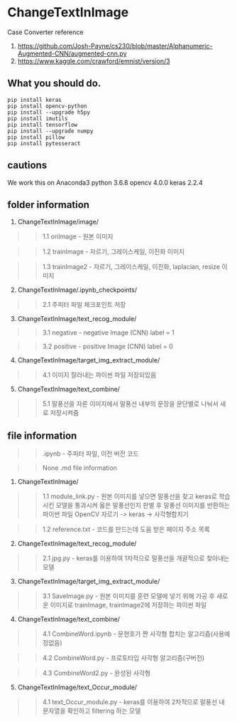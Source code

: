 # ChangeTextInImage
Case Converter
reference
1. https://github.com/Josh-Payne/cs230/blob/master/Alphanumeric-Augmented-CNN/augmented-cnn.py
2. https://www.kaggle.com/crawford/emnist/version/3

## What you should do.
```
pip install keras
pip install opencv-python
pip install --upgrade h5py
pip install imutils
pip install tensorflow
pip install --upgrade numpy
pip install pillow
pip install pytesseract

```

## cautions
We work this on Anaconda3
python 3.6.8
opencv 4.0.0
keras 2.2.4


## folder information
1. ChangeTextInImage/image/

>>1.1 oriImage - 원본 이미지

>>1.2 trainImage - 자르기, 그레이스케일, 이진화 이미지

>>1.3 trainImage2 - 자르기, 그레이스케일, 이진화, laplacian, resize 이미지


2. ChangeTextInImage/.ipynb_checkpoints/

>>2.1 주피터 파일 체크포인트 저장


3. ChangeTextInImage/text_recog_module/

>>3.1 negative - negative Image (CNN) label = 1

>>3.2 positive - positive Image (CNN) label = 0


4. ChangeTextInImage/target_img_extract_module/

>>4.1 이미지 잘라내는 파이썬 파일 저장되있음

5. ChangeTextInImage/text_combine/

>>5.1 말풍선을 자른 이미지에서 말풍선 내부의 문장을 문단별로 나눠서 새로 저장시켜줌




## file information
>>.ipynb - 주피터 파일, 이전 버전 코드 

>>None .md file information


1. ChangeTextInImage/

>>1.1 module_link.py - 원본 이미지를 넣으면 말풍선을 찾고 keras로 학습시킨 모델을 통과시켜 옳은 말풍선인지 판별 후 말풍선 이미지를 반환하는 파이썬 파일
>>OpenCV 자르기 -> keras -> 사각형합치기

>>1.2 reference.txt - 코드를 만드는데 도움 받은 페이지 주소 목록

2. ChangeTextInImage/text_recog_module/

>>2.1 jpg.py - keras를 이용하여 1차적으로 말풍선을 개괄적으로 찾아내는 모델


3. ChangeTextInImage/target_img_extract_module/

>>3.1 SaveImage.py - 원본 이미지를 훈련 모델에 넣기 위해 가공 후 새로운 이미지로 trainImage, trainImage2에 저장하는 파이썬 파일

4. ChangeTextInImage/text_combine/

>>4.1 CombineWord.ipynb - 문현호가 짠 사각형 합치는 알고리즘(사용예정없음)

>>4.2 CombineWord.py - 프로토타입 사각형 알고리즘(구버전)

>>4.3 CombineWord2.py - 완성된 사각형


5. ChangeTextInImage/text_Occur_module/

>>4.1 text_Occur_module.py - keras를 이용하여 2차적으로 말풍선 내 문자열을 확인하고 filtering 하는 모델
